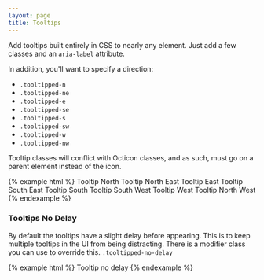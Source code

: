```yaml
---
layout: page
title: Tooltips
---
```


Add tooltips built entirely in CSS to nearly any element. Just add a few classes and an `aria-label` attribute.

In addition, you'll want to specify a direction:

- `.tooltipped-n`
- `.tooltipped-ne`
- `.tooltipped-e`
- `.tooltipped-se`
- `.tooltipped-s`
- `.tooltipped-sw`
- `.tooltipped-w`
- `.tooltipped-nw`

Tooltip classes will conflict with Octicon classes, and as such, must go on a parent element instead of the icon.

{% example html %}
<span class="tooltipped tooltipped-n border p-2 mb-2 mr-2 left" aria-label="This is the tooltip.">
  Tooltip North
</span>
<span class="tooltipped tooltipped-ne border p-2 mb-2 mr-2 left" aria-label="This is the tooltip.">
  Tooltip North East
</span>
<span class="tooltipped tooltipped-e border p-2 mb-2 mr-2 left" aria-label="This is the tooltip.">
  Tooltip East
</span>
<span class="tooltipped tooltipped-se border p-2 mb-2 mr-2 left" aria-label="This is the tooltip.">
  Tooltip South East
</span>
<span class="tooltipped tooltipped-s border p-2 mb-2 mr-2 left" aria-label="This is the tooltip.">
  Tooltip South
</span>
<span class="tooltipped tooltipped-sw border p-2 mb-2 mr-2 left" aria-label="This is the tooltip.">
  Tooltip South West
</span>
<span class="tooltipped tooltipped-w border p-2 mb-2 mr-2 left" aria-label="This is the tooltip.">
  Tooltip West
</span>
<span class="tooltipped tooltipped-nw border p-2 mb-2 mr-2 left" aria-label="This is the tooltip.">
  Tooltip North West
</span>
{% endexample %}

### Tooltips No Delay

By default the tooltips have a slight delay before appearing. This is to keep multiple tooltips in the UI from being distracting. There is a modifier class you can use to override this. `.tooltipped-no-delay`

{% example html %}
<span class="tooltipped tooltipped-n tooltipped-no-delay border p-2" aria-label="This is the tooltip.">
  Tooltip no delay
</span>
{% endexample %}
